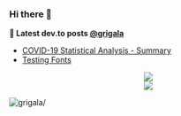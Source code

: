 ### Hi there 👋

<!--
**grigala/grigala** is a ✨ _special_ ✨ repository because its `README.md` (this file) appears on your GitHub profile.

Here are some ideas to get you started:

- 🔭 I’m currently working on ...
- 🌱 I’m currently learning ...
- 👯 I’m looking to collaborate on ...
- 🤔 I’m looking for help with ...
- 💬 Ask me about ...
- 📫 How to reach me: ...
- 😄 Pronouns: ...
- ⚡ Fun fact: ...
-->

**📕 Latest dev.to posts [@grigala](https://grigala.github.io/blog/)**
<!-- BLOG-POST-LIST:START -->
- [COVID-19 Statistical Analysis - Summary](https://grigala.github.io/posts/2020/03/covid-19/)
- [Testing Fonts](https://grigala.github.io/posts/2019/12/testing-fonts/)
<!-- BLOG-POST-LIST:END -->

<p align="center">
<img src="https://github-readme-stats.vercel.app/api?username=grigala&count_private=true&show_icons=true&theme=dark"/><br/>
<img src="https://github-readme-stats.vercel.app/api/top-langs/?username=grigala&layout=compact"/>
</p>


<p align="left"> <img src=https://komarev.com/ghpvc/?username=grigala alt=grigala/> </p>

